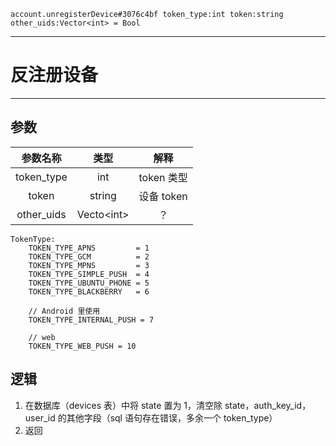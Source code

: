 ```
account.unregisterDevice#3076c4bf token_type:int token:string other_uids:Vector<int> = Bool
```

---
# 反注册设备
---

## 参数
参数名称 | 类型 | 解释
:-: | :-: | :-:
token_type|int| token 类型
token|string | 设备 token
other_uids|Vecto\<int\> | ？

```
TokenType:
	TOKEN_TYPE_APNS         = 1
	TOKEN_TYPE_GCM          = 2
	TOKEN_TYPE_MPNS         = 3
	TOKEN_TYPE_SIMPLE_PUSH  = 4
	TOKEN_TYPE_UBUNTU_PHONE = 5
	TOKEN_TYPE_BLACKBERRY   = 6

	// Android 里使用
	TOKEN_TYPE_INTERNAL_PUSH = 7

	// web
	TOKEN_TYPE_WEB_PUSH = 10
```

## 逻辑
1. 在数据库（devices 表）中将 state 置为 1，清空除 state，auth\_key\_id，user\_id 的其他字段（sql 语句存在错误，多余一个 token\_type）
2. 返回